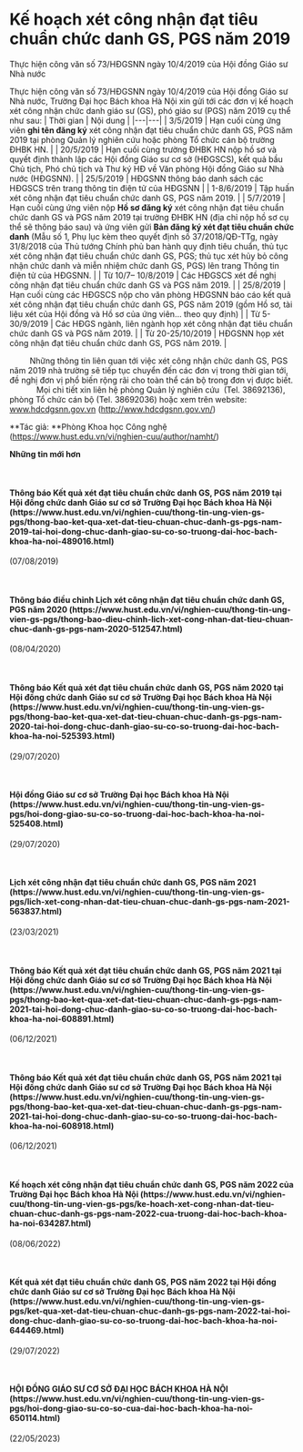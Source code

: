 # Kế hoạch xét công nhận đạt tiêu chuẩn chức danh  GS, PGS năm 2019

Thực hiện công văn số 73/HĐGSNN ngày 10/4/2019 của Hội đồng Giáo sư Nhà nước

Thực hiện công văn số 73/HĐGSNN ngày 10/4/2019 của Hội đồng Giáo sư Nhà nước, Trường Đại học Bách khoa Hà Nội xin gửi tới các đơn vị kế hoạch xét công nhận chức danh giáo sư (GS), phó giáo sư (PGS) năm 2019 cụ thể như sau:
| Thời gian | Nội dung |
|---|---|
| 3/5/2019 | Hạn cuối cùng ứng viên **ghi tên đăng ký** xét công nhận đạt tiêu chuẩn chức danh GS, PGS năm 2019 tại phòng Quản lý nghiên cứu hoặc phòng Tổ chức cán bộ trường ĐHBK HN. |
| 20/5/2019 | Hạn cuối cùng trường ĐHBK HN nộp hồ sơ và quyết định thành lập các Hội đồng Giáo sư cơ sở (HĐGSCS), kết quả bầu Chủ tịch, Phó chủ tịch và Thư ký HĐ về Văn phòng Hội đồng Giáo sư Nhà nước (HĐGSNN). |
| 25/5/2019 | HĐGSNN thông báo danh sách các HĐGSCS trên trang thông tin điện tử của HĐGSNN |
| 1-8/6/2019 | Tập huấn xét công nhận đạt tiêu chuẩn chức danh GS, PGS năm 2019. |
| 5/7/2019 | Hạn cuối cùng ứng viên nộp **Hồ sơ đăng ký** xét công nhận đạt tiêu chuẩn chức danh GS và PGS năm 2019 tại trường ĐHBK HN (địa chỉ nộp hồ sơ cụ thể sẽ thông báo sau) và ứng viên gửi **Bản đăng ký xét đạt tiêu chuẩn chức danh** (Mẫu số 1, Phụ lục kèm theo quyết định số 37/2018/QĐ-TTg, ngày 31/8/2018 của Thủ tướng Chính phủ ban hành quy định tiêu chuẩn, thủ tục xét công nhận đạt tiêu chuẩn chức danh GS, PGS; thủ tục xét hủy bỏ công nhận chức danh và miễn nhiệm chức danh GS, PGS) lên trang Thông tin điện tử của HĐGSNN. |
| Từ 10/7– 10/8/2019 | Các HĐGSCS xét đề nghị công nhận đạt tiêu chuẩn chức danh GS và PGS năm 2019. |
| 25/8/2019 | Hạn cuối cùng các HĐGSCS nộp cho văn phòng HĐGSNN báo cáo kết quả xét công nhận đạt tiêu chuẩn chức danh GS, PGS năm 2019 (gồm Hồ sơ, tài liệu xét của Hội đồng và Hồ sơ của ứng viên… theo quy định) |
| Từ 5-30/9/2019 | Các HĐGS ngành, liên ngành họp xét công nhận đạt tiêu chuẩn chức danh GS và PGS năm 2019. |
| Từ 20-25/10/2019 | HĐGSNN họp xét công nhận đạt tiêu chuẩn chức danh GS, PGS năm 2019. |

 
       Những thông tin liên quan tới việc xét công nhận chức danh GS, PGS năm 2019 nhà trường sẽ tiếp tục chuyển đến các đơn vị trong thời gian tới, đề nghị đơn vị phổ biến rộng rãi cho toàn thể cán bộ trong đơn vị được biết.
            Mọi chi tiết xin liên hệ phòng Quản lý nghiên cứu  (Tel. 38692136), phòng Tổ chức cán bộ (Tel. 38692036) hoặc xem trên website: www.hdcdgsnn.gov.vn (http://www.hdcdgsnn.gov.vn/)

**Tác giả: **Phòng Khoa học Công nghệ (https://www.hust.edu.vn/vi/nghien-cuu/author/namht/)

**Những tin mới hơn**

 
<h4>Thông báo  Kết quả xét đạt tiêu chuẩn chức danh GS, PGS năm 2019 tại Hội đồng chức danh Giáo sư cơ sở Trường Đại học Bách khoa Hà Nội (https://www.hust.edu.vn/vi/nghien-cuu/thong-tin-ung-vien-gs-pgs/thong-bao-ket-qua-xet-dat-tieu-chuan-chuc-danh-gs-pgs-nam-2019-tai-hoi-dong-chuc-danh-giao-su-co-so-truong-dai-hoc-bach-khoa-ha-noi-489016.html)</h4>
(07/08/2019)

 
<h4>Thông báo điều chỉnh Lịch xét công nhận đạt tiêu chuẩn chức danh GS, PGS năm 2020 (https://www.hust.edu.vn/vi/nghien-cuu/thong-tin-ung-vien-gs-pgs/thong-bao-dieu-chinh-lich-xet-cong-nhan-dat-tieu-chuan-chuc-danh-gs-pgs-nam-2020-512547.html)</h4>
(08/04/2020)

 
<h4>Thông báo Kết quả xét đạt tiêu chuẩn chức danh GS, PGS năm 2020 tại Hội đồng chức danh Giáo sư cơ sở Trường Đại học Bách khoa Hà Nội (https://www.hust.edu.vn/vi/nghien-cuu/thong-tin-ung-vien-gs-pgs/thong-bao-ket-qua-xet-dat-tieu-chuan-chuc-danh-gs-pgs-nam-2020-tai-hoi-dong-chuc-danh-giao-su-co-so-truong-dai-hoc-bach-khoa-ha-noi-525393.html)</h4>
(29/07/2020)

 
<h4>Hội đồng Giáo sư cơ sở Trường Đại học Bách khoa Hà Nội (https://www.hust.edu.vn/vi/nghien-cuu/thong-tin-ung-vien-gs-pgs/hoi-dong-giao-su-co-so-truong-dai-hoc-bach-khoa-ha-noi-525408.html)</h4>
(29/07/2020)

 
<h4>Lịch xét công nhận đạt tiêu chuẩn chức danh GS, PGS năm 2021 (https://www.hust.edu.vn/vi/nghien-cuu/thong-tin-ung-vien-gs-pgs/lich-xet-cong-nhan-dat-tieu-chuan-chuc-danh-gs-pgs-nam-2021-563837.html)</h4>
(23/03/2021)

 
<h4>Thông báo Kết quả xét đạt tiêu chuẩn chức danh GS, PGS năm 2021 tại Hội đồng chức danh Giáo sư cơ sở Trường Đại học Bách khoa Hà Nội (https://www.hust.edu.vn/vi/nghien-cuu/thong-tin-ung-vien-gs-pgs/thong-bao-ket-qua-xet-dat-tieu-chuan-chuc-danh-gs-pgs-nam-2021-tai-hoi-dong-chuc-danh-giao-su-co-so-truong-dai-hoc-bach-khoa-ha-noi-608891.html)</h4>
(06/12/2021)

 
<h4>Thông báo Kết quả xét đạt tiêu chuẩn chức danh GS, PGS năm 2021 tại Hội đồng chức danh Giáo sư cơ sở Trường Đại học Bách khoa Hà Nội (https://www.hust.edu.vn/vi/nghien-cuu/thong-tin-ung-vien-gs-pgs/thong-bao-ket-qua-xet-dat-tieu-chuan-chuc-danh-gs-pgs-nam-2021-tai-hoi-dong-chuc-danh-giao-su-co-so-truong-dai-hoc-bach-khoa-ha-noi-608918.html)</h4>
(06/12/2021)

 
<h4>Kế hoạch xét công nhận đạt tiêu chuẩn chức danh GS, PGS năm 2022 của Trường Đại học Bách khoa Hà Nội (https://www.hust.edu.vn/vi/nghien-cuu/thong-tin-ung-vien-gs-pgs/ke-hoach-xet-cong-nhan-dat-tieu-chuan-chuc-danh-gs-pgs-nam-2022-cua-truong-dai-hoc-bach-khoa-ha-noi-634287.html)</h4>
(08/06/2022)

 
<h4>Kết quả xét đạt tiêu chuẩn chức danh GS, PGS năm 2022 tại Hội đồng chức danh Giáo sư cơ sở Trường Đại học Bách khoa Hà Nội (https://www.hust.edu.vn/vi/nghien-cuu/thong-tin-ung-vien-gs-pgs/ket-qua-xet-dat-tieu-chuan-chuc-danh-gs-pgs-nam-2022-tai-hoi-dong-chuc-danh-giao-su-co-so-truong-dai-hoc-bach-khoa-ha-noi-644469.html)</h4>
(29/07/2022)

 
<h4>HỘI ĐỒNG GIÁO SƯ CƠ SỞ ĐẠI HỌC BÁCH KHOA HÀ NỘI (https://www.hust.edu.vn/vi/nghien-cuu/thong-tin-ung-vien-gs-pgs/hoi-dong-giao-su-co-so-cua-dai-hoc-bach-khoa-ha-noi-650114.html)</h4>
(22/05/2023)